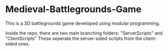 # Medieval-Battlegrounds-Game
This is a 3D battlegrounds game developed using modular programming. 

Inside the repo, there are two main branching folders: "ServerScripts" and "ClientScripts"
These seperate the server-sided scripts from the client-sided ones. 
